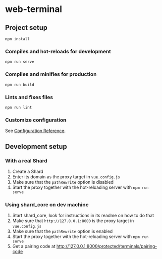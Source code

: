 # web-terminal


## Project setup
```
npm install
```

### Compiles and hot-reloads for development
```
npm run serve
```

### Compiles and minifies for production
```
npm run build
```

### Lints and fixes files
```
npm run lint
```

### Customize configuration
See [Configuration Reference](https://cli.vuejs.org/config/).


## Development setup

### With a real Shard

1. Create a Shard
2. Enter its domain as the proxy target in `vue.config.js`
3. Make sure that the `pathRewrite` option is disabled
4. Start the proxy together with the hot-reloading server with `npm run serve`

### Using shard_core on dev machine

1. Start shard_core, look for instructions in its readme on how to do that
2. Make sure that `http://127.0.0.1:8000` is the proxy target in `vue.config.js`
3. Make sure that the `pathRewrite` option is enabled
4. Start the proxy together with the hot-reloading server with `npm run serve`
5. Get a pairing code at http://127.0.0.1:8000/protected/terminals/pairing-code

